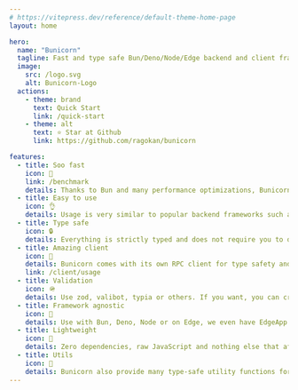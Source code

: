 ```yaml
---
# https://vitepress.dev/reference/default-theme-home-page
layout: home

hero:
  name: "Bunicorn"
  tagline: Fast and type safe Bun/Deno/Node/Edge backend and client framework!
  image:
    src: /logo.svg
    alt: Bunicorn-Logo
  actions:
    - theme: brand
      text: Quick Start
      link: /quick-start
    - theme: alt
      text: ⭐ Star at Github
      link: https://github.com/ragokan/bunicorn

features:
  - title: Soo fast
    icon: 🚀
    link: /benchmark
    details: Thanks to Bun and many performance optimizations, Bunicorn is so fast!
  - title: Easy to use
    icon: 👌
    details: Usage is very similar to popular backend frameworks such as Express and tRPC
  - title: Type safe
    icon: 🔒
    details: Everything is strictly typed and does not require you to do anything!
  - title: Amazing client
    icon: 🎉
    details: Bunicorn comes with its own RPC client for type safety and auto completion
    link: /client/usage
  - title: Validation
    icon: 🪖
    details: Use zod, valibot, typia or others. If you want, you can create your validation!
  - title: Framework agnostic
    icon: 🦖
    details: Use with Bun, Deno, Node or on Edge, we even have EdgeApp for lazy evaluation
  - title: Lightweight
    icon: 🌱
    details: Zero dependencies, raw JavaScript and nothing else that affects performance
  - title: Utils
    icon: 🧰
    details: Bunicorn also provide many type-safe utility functions for both server and client
---
```

